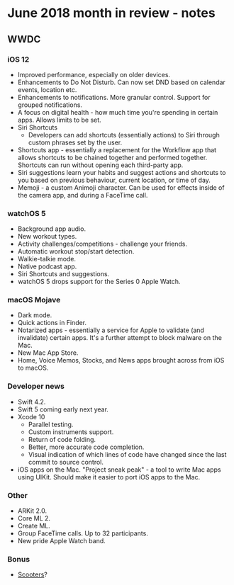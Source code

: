 # June 2018 month in review - notes

## WWDC

### iOS 12
* Improved performance, especially on older devices.
* Enhancements to Do Not Disturb. Can now set DND based on calendar events, location etc.
* Enhancements to notifications. More granular control. Support for grouped notifications.
* A focus on digital health - how much time you're spending in certain apps. Allows limits to be set.
* Siri Shortcuts
  * Developers can add shortcuts (essentially actions) to Siri through custom phrases set by the user.
* Shortcuts app - essentially a replacement for the Workflow app that allows shortcuts to be chained together and performed together. Shortcuts can run without opening each third-party app.
* Siri suggestions learn your habits and suggest actions and shortcuts to you based on previous behaviour, current location, or time of day.
* Memoji - a custom Animoji character. Can be used for effects inside of the camera app, and during a FaceTime call.

### watchOS 5
* Background app audio.
* New workout types.
* Activity challenges/competitions - challenge your friends.
* Automatic workout stop/start detection.
* Walkie-talkie mode.
* Native podcast app.
* Siri Shortcuts and suggestions.
* watchOS 5 drops support for the Series 0 Apple Watch.

### macOS Mojave
* Dark mode.
* Quick actions in Finder.
* Notarized apps - essentially a service for Apple to validate (and invalidate) certain apps. It's a further attempt to block malware on the Mac.
* New Mac App Store.
* Home, Voice Memos, Stocks, and News apps brought across from iOS to macOS.

### Developer news
* Swift 4.2.
* Swift 5 coming early next year.
* Xcode 10
  * Parallel testing.
  * Custom instruments support.
  * Return of code folding.
  * Better, more accurate code completion.
  * Visual indication of which lines of code have changed since the last commit to source control.
* iOS apps on the Mac. "Project sneak peak" - a tool to write Mac apps using UIKit. Should make it easier to port iOS apps to the Mac.

### Other
* ARKit 2.0.
* Core ML 2.
* Create ML.
* Group FaceTime calls. Up to 32 participants.
* New pride Apple Watch band. 

### Bonus
* [Scooters](https://itunes.apple.com/us/app/bird-enjoy-the-ride/id1260842311?mt=8)?
